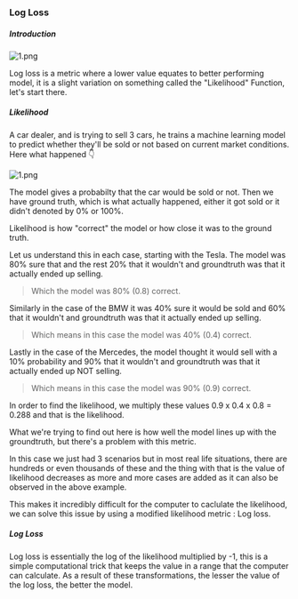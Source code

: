 ### Log Loss

##### Introduction

![1.png](../images/03_LL/title.png)

Log loss is a metric where a lower value equates to better performing model, it is a slight variation on something called the "Likelihood" Function, let's start there.

##### Likelihood

A car dealer, and is trying to sell 3 cars, he trains a machine learning model to predict whether they'll be sold or not based on current market conditions. Here what happened 👇

![1.png](../images/03_LL/1.png)

The model gives a probabilty that the car would be sold or not. Then we have ground truth, which is what actually happened, either it got sold or it didn't denoted by 0% or 100%.

Likelihood is how "correct" the model or how close it was to the ground truth.

Let us understand this in each case, starting with the Tesla.
The model was 80% sure that and the rest 20% that it wouldn't and groundtruth was that it actually ended up selling. 

> Which the model was 80% (0.8) correct.

Similarly in the case of the BMW it was 40% sure it would be sold and 60% that it wouldn't and groundtruth was that it actually ended up selling.  

> Which means in this case the model was 40% (0.4) correct.

Lastly in the case of the Mercedes, the model thought it would sell with a 10% probability and 90% that it wouldn't and groundtruth was that it actually ended up NOT selling.

> Which means in this case the model was 90% (0.9) correct.

In order to find the likelihood, we multiply these values 0.9 x 0.4 x 0.8 = 0.288 and that is the likelihood.

What we're trying to find out here is how well the model lines up with the groundtruth, but there's a problem with this metric.

In this case we just had 3 scenarios but in most real life situations, there are hundreds or even thousands of these and the thing with that is the value of likelihood decreases as more and more cases are added as it can also be observed in the above example.

This makes it incredibly difficult for the computer to caclulate the likelihood, we can solve this issue by using a modified likelihood metric : Log loss.

##### Log Loss

Log loss is essentially the log of the likelihood multiplied by -1, this is a simple computational trick that keeps the value in a range that the computer can calculate. As a result of these transformations, the lesser the value of the log loss, the better the model.


